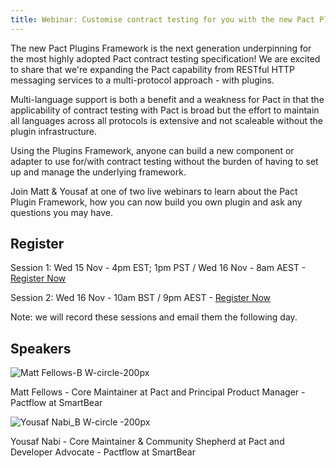 ```yaml
---
title: Webinar: Customise contract testing for you with the new Pact Plugin Framework 
---
```


The new Pact Plugins Framework is the next generation underpinning for the most highly adopted Pact contract testing specification! We are excited to share that we're expanding the Pact capability from RESTful HTTP messaging services to a multi-protocol approach - with plugins. 

Multi-language support is both a benefit and a weakness for Pact in that the applicability of contract testing with Pact is broad but the effort to maintain all languages across all protocols is extensive and not scaleable without the plugin infrastructure. 

Using the Plugins Framework, anyone can build a new component or adapter to use for/with contract testing without the burden of having to set up and manage the underlying framework.

Join Matt & Yousaf at one of two live webinars to learn about the Pact Plugin Framework, how you can now build you own plugin and ask any questions you may have. 

Register
---

Session 1: Wed 15 Nov - 4pm EST; 1pm PST / Wed 16 Nov - 8am AEST - [Register Now](https://smartbear.zoom.us/webinar/register/WN_JnLf8Gm8TminRlZDkoZJXQ)

Session 2: Wed 16 Nov - 10am BST / 9pm AEST - [Register Now](https://smartbear.zoom.us/webinar/register/WN_HESBWkhITTa5uaqCA0BGag)

Note: we will record these sessions and email them the following day. 



Speakers
---

![Matt Fellows-B W-circle-200px](https://user-images.githubusercontent.com/70673937/197754384-2d05b939-add8-499c-8f40-3fc2af160e03.png)

Matt Fellows - Core Maintainer at Pact and Principal Product Manager - Pactflow at SmartBear



![Yousaf Nabi_B W-circle -200px](https://user-images.githubusercontent.com/70673937/197754405-896450b2-35a0-49b5-840b-35b9b8b986f3.png)

Yousaf Nabi - Core Maintainer & Community Shepherd at Pact and Developer Advocate - Pactflow at SmartBear



